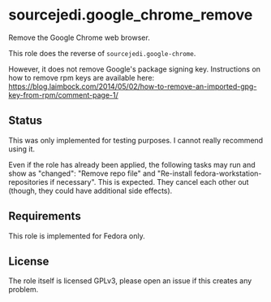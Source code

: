 # sourcejedi.google_chrome_remove #

Remove the Google Chrome web browser.

This role does the reverse of `sourcejedi.google-chrome`.

However, it does not remove Google's package signing key.
Instructions on how to remove rpm keys are available here:
https://blog.laimbock.com/2014/05/02/how-to-remove-an-imported-gpg-key-from-rpm/comment-page-1/

## Status

This was only implemented for testing purposes.
I cannot really recommend using it.

Even if the role has already been applied, the following tasks may run and show as "changed": "Remove repo file" and "Re-install fedora-workstation-repositories if necessary".  This is expected.  They cancel each other out (though, they could have additional side effects).

## Requirements

This role is implemented for Fedora only.


## License

The role itself is licensed GPLv3, please open an issue if this creates any problem.
